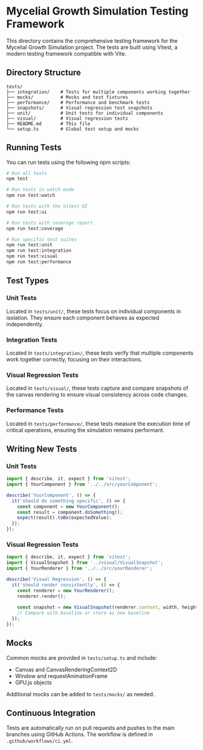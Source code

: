 # Mycelial Growth Simulation Testing Framework

This directory contains the comprehensive testing framework for the Mycelial Growth Simulation project. The tests are built using Vitest, a modern testing framework compatible with Vite.

## Directory Structure

```
tests/
├── integration/    # Tests for multiple components working together
├── mocks/          # Mocks and test fixtures
├── performance/    # Performance and benchmark tests
├── snapshots/      # Visual regression test snapshots
├── unit/           # Unit tests for individual components
├── visual/         # Visual regression tests
├── README.md       # This file
└── setup.ts        # Global test setup and mocks
```

## Running Tests

You can run tests using the following npm scripts:

```bash
# Run all tests
npm test

# Run tests in watch mode
npm run test:watch

# Run tests with the Vitest UI
npm run test:ui

# Run tests with coverage report
npm run test:coverage

# Run specific test suites
npm run test:unit
npm run test:integration
npm run test:visual
npm run test:performance
```

## Test Types

### Unit Tests

Located in `tests/unit/`, these tests focus on individual components in isolation. They ensure each component behaves as expected independently.

### Integration Tests

Located in `tests/integration/`, these tests verify that multiple components work together correctly, focusing on their interactions.

### Visual Regression Tests

Located in `tests/visual/`, these tests capture and compare snapshots of the canvas rendering to ensure visual consistency across code changes.

### Performance Tests

Located in `tests/performance/`, these tests measure the execution time of critical operations, ensuring the simulation remains performant.

## Writing New Tests

### Unit Tests

```typescript
import { describe, it, expect } from 'vitest';
import { YourComponent } from '../../src/yourComponent';

describe('YourComponent', () => {
  it('should do something specific', () => {
    const component = new YourComponent();
    const result = component.doSomething();
    expect(result).toBe(expectedValue);
  });
});
```

### Visual Regression Tests

```typescript
import { describe, it, expect } from 'vitest';
import { VisualSnapshot } from '../visual/VisualSnapshot';
import { YourRenderer } from '../../src/yourRenderer';

describe('Visual Regression', () => {
  it('should render consistently', () => {
    const renderer = new YourRenderer();
    renderer.render();
    
    const snapshot = new VisualSnapshot(renderer.context, width, height);
    // Compare with baseline or store as new baseline
  });
});
```

## Mocks

Common mocks are provided in `tests/setup.ts` and include:

- Canvas and CanvasRenderingContext2D
- Window and requestAnimationFrame
- GPU.js objects

Additional mocks can be added to `tests/mocks/` as needed.

## Continuous Integration

Tests are automatically run on pull requests and pushes to the main branches using GitHub Actions. The workflow is defined in `.github/workflows/ci.yml`.